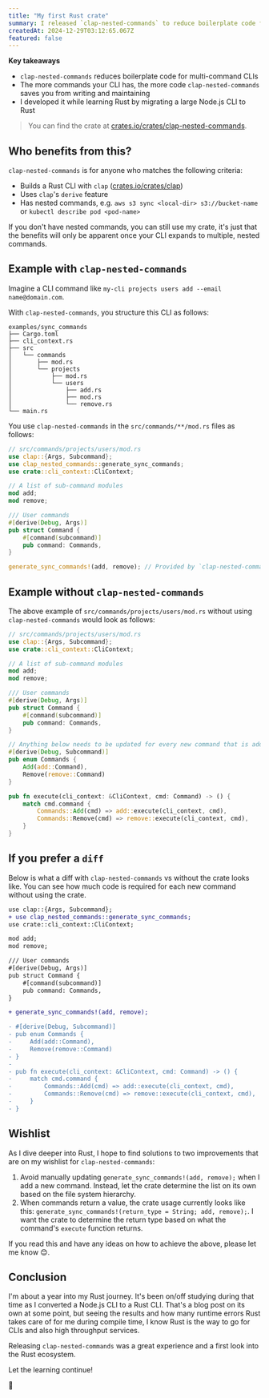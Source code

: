 ```yaml
---
title: "My first Rust crate"
summary: I released `clap-nested-commands` to reduce boilerplate code for Rust CLIs built with `clap`.
createdAt: 2024-12-29T03:12:65.067Z
featured: false
---
```


**Key takeaways**

- `clap-nested-commands` reduces boilerplate code for multi-command CLIs
- The more commands your CLI has, the more code `clap-nested-commands` saves you from writing and maintaining
- I developed it while learning Rust by migrating a large Node.js CLI to Rust

> You can find the crate at <a href="https://crates.io/crates/clap-nested-commands" target="_blank">crates.io/crates/clap-nested-commands</a>.

## Who benefits from this?

`clap-nested-commands` is for anyone who matches the following criteria:
* Builds a Rust CLI with `clap` (<a href="https://crates.io/crates/clap" target="_blank">crates.io/crates/clap</a>)
* Uses `clap`'s `derive` feature
* Has nested commands, e.g. `aws s3 sync <local-dir> s3://bucket-name` or `kubectl describe pod <pod-name>`

If you don't have nested commands, you can still use my crate, it's just that the benefits will only be apparent once your CLI expands to multiple, nested commands.

## Example with `clap-nested-commands`

Imagine a CLI command like `my-cli projects users add --email name@domain.com`.

With `clap-nested-commands`, you structure this CLI as follows:

```
examples/sync_commands
├── Cargo.toml
├── cli_context.rs
├── src
│   └── commands
│       ├── mod.rs
│       └── projects
│           ├── mod.rs
│           └── users
│               ├── add.rs
│               ├── mod.rs
│               └── remove.rs
└── main.rs
```

You use `clap-nested-commands` in the `src/commands/**/mod.rs` files as follows:

```rust
// src/commands/projects/users/mod.rs
use clap::{Args, Subcommand};
use clap_nested_commands::generate_sync_commands;
use crate::cli_context::CliContext;

// A list of sub-command modules
mod add;
mod remove;

/// User commands
#[derive(Debug, Args)]
pub struct Command {
    #[command(subcommand)]
    pub command: Commands,
}

generate_sync_commands!(add, remove); // Provided by `clap-nested-commands`
```

## Example without `clap-nested-commands`

The above example of `src/commands/projects/users/mod.rs` without using `clap-nested-commands` would look as follows:

```rust
// src/commands/projects/users/mod.rs
use clap::{Args, Subcommand};
use crate::cli_context::CliContext;

// A list of sub-command modules
mod add;
mod remove;

/// User commands
#[derive(Debug, Args)]
pub struct Command {
    #[command(subcommand)]
    pub command: Commands,
}

// Anything below needs to be updated for every new command that is added
#[derive(Debug, Subcommand)]
pub enum Commands {
    Add(add::Command),
    Remove(remove::Command)
}

pub fn execute(cli_context: &CliContext, cmd: Command) -> () {
    match cmd.command {
        Commands::Add(cmd) => add::execute(cli_context, cmd),
        Commands::Remove(cmd) => remove::execute(cli_context, cmd),
    }
}
```

## If you prefer a `diff`

Below is what a diff with `clap-nested-commands` vs without the crate looks like. You can see how much code is required for each new command without using the crate.

```diff
use clap::{Args, Subcommand};
+ use clap_nested_commands::generate_sync_commands;
use crate::cli_context::CliContext;

mod add;
mod remove;

/// User commands
#[derive(Debug, Args)]
pub struct Command {
    #[command(subcommand)]
    pub command: Commands,
}

+ generate_sync_commands!(add, remove);

- #[derive(Debug, Subcommand)]
- pub enum Commands {
-     Add(add::Command),
-     Remove(remove::Command)
- }
- 
- pub fn execute(cli_context: &CliContext, cmd: Command) -> () {
-     match cmd.command {
-         Commands::Add(cmd) => add::execute(cli_context, cmd),
-         Commands::Remove(cmd) => remove::execute(cli_context, cmd),
-     }
- }
```

## Wishlist

As I dive deeper into Rust, I hope to find solutions to two improvements that are on my wishlist for `clap-nested-commands`:

1. Avoid manually updating `generate_sync_commands!(add, remove);` when I add a new command. Instead, let the crate determine the list on its own based on the file system hierarchy.
2. When commands return a value, the crate usage currently looks like this: `generate_sync_commands!(return_type = String; add, remove);`. I want the crate to determine the return type based on what the command's `execute` function returns.

If you read this and have any ideas on how to achieve the above, please let me know 😊.

## Conclusion

I'm about a year into my Rust journey. It's been on/off studying during that time as I converted a Node.js CLI to a Rust CLI. That's a blog post on its own at some point, but seeing the results and how many runtime errors Rust takes care of for me during compile time, I know Rust is the way to go for CLIs and also high throughput services.

Releasing `clap-nested-commands` was a great experience and a first look into the Rust ecosystem.

Let the learning continue!

👋
